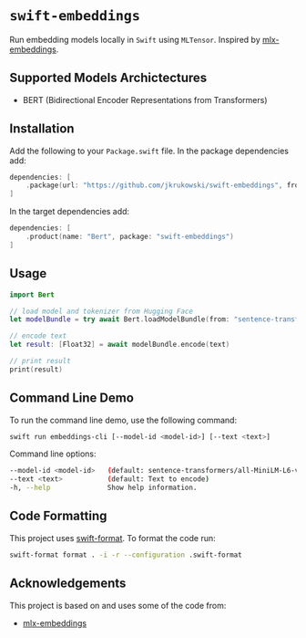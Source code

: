 # `swift-embeddings`

Run embedding models locally in `Swift` using `MLTensor`.
Inspired by [mlx-embeddings](https://github.com/Blaizzy/mlx-embeddings).

## Supported Models Archictectures

- BERT (Bidirectional Encoder Representations from Transformers)

## Installation

Add the following to your `Package.swift` file. In the package dependencies add:

```swift
dependencies: [
    .package(url: "https://github.com/jkrukowski/swift-embeddings", from: "0.0.1")
]
```

In the target dependencies add:

```swift
dependencies: [
    .product(name: "Bert", package: "swift-embeddings")
]
```

## Usage

```swift
import Bert

// load model and tokenizer from Hugging Face
let modelBundle = try await Bert.loadModelBundle(from: "sentence-transformers/all-MiniLM-L6-v2")

// encode text
let result: [Float32] = await modelBundle.encode(text)

// print result
print(result)
```

## Command Line Demo

To run the command line demo, use the following command:

```bash
swift run embeddings-cli [--model-id <model-id>] [--text <text>]
```

Command line options:

```bash
--model-id <model-id>   (default: sentence-transformers/all-MiniLM-L6-v2)
--text <text>           (default: Text to encode)
-h, --help              Show help information.
```

## Code Formatting

This project uses [swift-format](https://github.com/swiftlang/swift-format). To format the code run:

```bash
swift-format format . -i -r --configuration .swift-format
```

## Acknowledgements

This project is based on and uses some of the code from:

- [mlx-embeddings](https://github.com/Blaizzy/mlx-embeddings)
